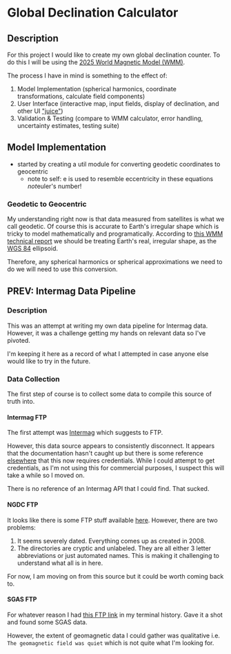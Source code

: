 # Global Declination Calculator

## Description

For this project I would like to create my own global declination counter. To do this I will be using the [2025 World Magnetic Model (WMM)](https://www.ncei.noaa.gov/products/world-magnetic-model).

The process I have in mind is something to the effect of:

1. Model Implementation (spherical harmonics, coordinate transformations, calculate field components)
2. User Interface (interactive map, input fields, display of declination, and other UI ["juice"](https://garden.bradwoods.io/notes/design/juice))
3. Validation & Testing (compare to WMM calculator, error handling, uncertainty estimates, testing suite)

## Model Implementation

- started by creating a util module for converting geodetic coordinates to geocentric
    - note to self: e is used to resemble eccentricity in these equations *not*euler's number!

### Geodetic to Geocentric

My understanding right now is that data measured from satellites is what we call geodetic. Of course this is accurate to Earth's irregular shape which is tricky to model mathematically and programatically. According to [this WMM technical report](
https://repository.library.noaa.gov/view/noaa/24390/noaa_24390_DS1.pdf) we should be treating Earth's real, irregular shape, as the [WGS 84](https://en.wikipedia.org/wiki/World_Geodetic_System) ellipsoid.

Therefore, any spherical harmonics or spherical approximations we need to do we will need to use this conversion.

## PREV: Intermag Data Pipeline

### Description

This was an attempt at writing my own data pipeline for Intermag data. However, it was a challenge getting my hands on relevant data so I've pivoted.

I'm keeping it here as a record of what I attempted in case anyone else would like to try in the future.

### Data Collection

The first step of course is to collect some data to compile this source of truth into. 

#### Intermag FTP

The first attempt was [Intermag](https://intermagnet.org/faq/02.how-do-I-get-realtime-data.html) which suggests to FTP. 

However, this data source appears to consistently disconnect. It appears that the documentation hasn't caught up but there is some reference [elsewhere](https://intermagnet.org/meetings/2023May-Sopron/INTERMAGNETMeetingMinutes-SopronMay2023-Public.pdf) that this now requires credentials. While I could attempt to get credentials, as I'm not using this for commercial purposes, I suspect this will take a while so I moved on.

There is no reference of an Intermag API that I could find. That sucked. 

#### NGDC FTP

It looks like there is some FTP stuff available [here](ftp://ftp.ngdc.noaa.gov/wdc/geomagnetism/data/observatories/definitive). However, there are two problems:

1. It seems severely dated. Everything comes up as created in 2008.
2. The directories are cryptic and unlabeled. They are all either 3 letter abbreviations or just automated names. This is making it challenging to understand what all is in here.

For now, I am moving on from this source but it could be worth coming back to.

#### SGAS FTP

For whatever reason I had [this FTP link](ftp.swpc.noaa.gov/pub/warehouse) in my terminal history. Gave it a shot and found some SGAS data.

However, the extent of geomagnetic data I could gather was qualitative i.e. `The geomagnetic field was quiet` which is not quite what I'm looking for. 

